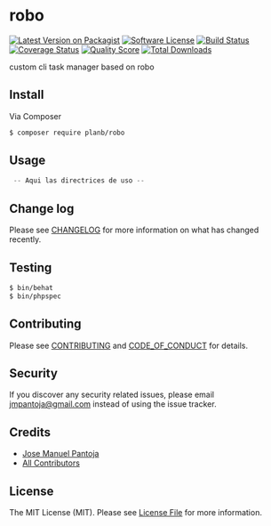 # robo

[![Latest Version on Packagist][ico-version]][link-packagist]
[![Software License][ico-license]](LICENSE.md)
[![Build Status][ico-travis]][link-travis]
[![Coverage Status][ico-scrutinizer]][link-scrutinizer]
[![Quality Score][ico-code-quality]][link-code-quality]
[![Total Downloads][ico-downloads]][link-downloads]

custom cli task manager based on robo

## Install

Via Composer

``` bash
$ composer require planb/robo
```

## Usage

``` php
 -- Aqui las directrices de uso --    
```

## Change log

Please see [CHANGELOG](CHANGELOG.md) for more information on what has changed recently.

## Testing

``` bash
$ bin/behat
$ bin/phpspec
```

## Contributing

Please see [CONTRIBUTING](CONTRIBUTING.md) and [CODE_OF_CONDUCT](CODE_OF_CONDUCT.md) for details.

## Security

If you discover any security related issues, please email jmpantoja@gmail.com instead of using the issue tracker.

## Credits

- [Jose Manuel Pantoja][link-author]
- [All Contributors][link-contributors]

## License

The MIT License (MIT). Please see [License File](LICENSE.md) for more information.

[ico-version]: https://img.shields.io/packagist/v/planb/robo.svg?style=flat-square
[ico-license]: https://img.shields.io/badge/license-MIT-brightgreen.svg?style=flat-square
[ico-travis]: https://img.shields.io/travis/planb/robo/master.svg?style=flat-square
[ico-scrutinizer]: https://img.shields.io/scrutinizer/coverage/g/planb/robo.svg?style=flat-square
[ico-code-quality]: https://img.shields.io/scrutinizer/g/planb/robo.svg?style=flat-square
[ico-downloads]: https://img.shields.io/packagist/dt/planb/robo.svg?style=flat-square

[link-packagist]: https://packagist.org/packages/planb/robo
[link-travis]: https://travis-ci.org/planb/robo
[link-scrutinizer]: https://scrutinizer-ci.com/g/planb/robo/code-structure
[link-code-quality]: https://scrutinizer-ci.com/g/planb/robo
[link-downloads]: https://packagist.org/packages/planb/robo
[link-author]: https://github.com/planb-project/
[link-contributors]: ../../contributors

